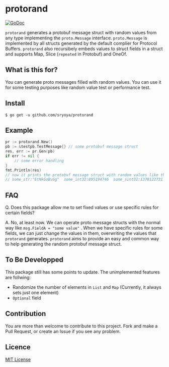 # protorand

[![GoDoc](https://pkg.go.dev/badge/github.com/sryoya/protorand)](https://pkg.go.dev/github.com/sryoya/protorand)

`protorand` generates a protobuf message struct with random values from any type implementing the `proto.Message` interface.
 `proto.Message` is implemented by all structs generated by the default complier for Protocol Buffers.
`protorand` also recursibely embeds values to struct fields in a struct and supports Map, Slice (`repeated` in Protobuf) and OneOf.

## What is this for?

You can generate proto messages filled with random values.
You can use it for some testing purposes like random value test or performance test.

## Install

```
$ go get -u github.com/sryoya/protorand
```

## Example

```.go
pr := protorand.New()
pb := &testpb.TestMessage{} // some protobuf message struct
res, err := pr.Gen(pb) 
if err != nil {
    // some error handling
}
fmt.Println(res)
// now it prints the protobuf message struct with random values like this:
// some_str:"EtNkGoBvGg"  some_int32:895194746  some_sint32:1378122731  some_uint32:2018831629  some_fixed32:3152315036  some_sfixed32:1347258978  some_int64:6534493099247216387  some_sint64:724134999722101364  some_uint64:9797562765629663753  some_fixed64:9494449334166659795  some_sfixed64:2365978907336111062  some_float32:0.31029108  some_float64:0.07361103  some_slice:"qgWT3LG6Nh"  some_msg:{some_int:1226009465}  some_msgs:{some_int:276429239}  some_map:{key:1431285010  value:{some_int:387368828}}  some_enum:SOME_ENUM_VALUE_1  one_of_int32:1768554790
```

## FAQ

Q. Does this package allow me to set fixed values or use specific rules for certain fields?

A. No, at least now. We can operate proto message structs with the normal way like `msg.FieldA = "some value"` . When we have specific rules for some fields, we can just change the values in them, overwriting the values that `protorand` generates. `protorand` aims to provide an easy and common way to help generating the random protobuf message struct.

## To Be Developped

This package still has some points to update. The unimplemented features are follwing:

- Randomize the number of elements in `List` and `Map` (Currently, it always sets just one element)
- `Optional` field

## Contribution

You are more than welcome to contribute to this project. Fork and make a Pull Request, or create an Issue if you see any problem.

## Licence

[MIT License](./LICENSE)
